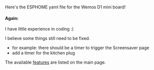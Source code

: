Here's the ESPHOME yaml file for the Wemos D1 mini board!

#### Again:
I have little experience in coding :)

I believe some things still need to be fixed.
 - for example: there should be a timer to trigger the Screensaver page
 - add a timer for the kitchen plug
 
The available [features](https://github.com/Andoramb/Nextion-wall-mount/blob/master/README.md#features) are listed on the main page.
